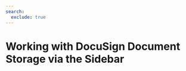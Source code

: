 ```yaml
---
search:
  exclude: true
---
```


# Working with DocuSign Document Storage via the Sidebar

<script>
document.location.href="../How-to-work-with-DocuSign-Document-Storage-via-the-Sidebar/";
</script>